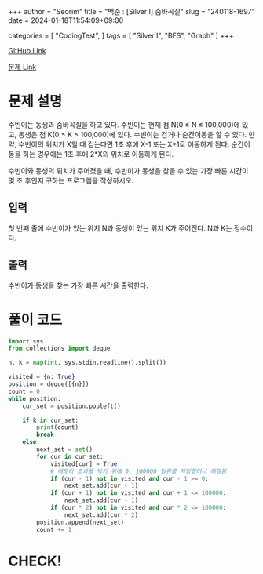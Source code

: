 +++
author = "Seorim"
title =  "백준 : [Silver I] 숨바꼭질"
slug = "240118-1697"
date = 2024-01-18T11:54:09+09:00

categories = [
    "CodingTest",
]
tags = [
    "Silver I", "BFS", "Graph"
]
+++

[GitHub Link]()

[문제 Link](https://www.acmicpc.net/problem/1697)

# 문제 설명

<p>수빈이는 동생과 숨바꼭질을 하고 있다. 수빈이는 현재 점 N(0 ≤ N ≤ 100,000)에 있고, 동생은 점 K(0 ≤ K ≤ 100,000)에 있다. 수빈이는 걷거나 순간이동을 할 수 있다. 만약, 수빈이의 위치가 X일 때 걷는다면 1초 후에 X-1 또는 X+1로 이동하게 된다. 순간이동을 하는 경우에는 1초 후에 2*X의 위치로 이동하게 된다.</p>

<p>수빈이와 동생의 위치가 주어졌을 때, 수빈이가 동생을 찾을 수 있는 가장 빠른 시간이 몇 초 후인지 구하는 프로그램을 작성하시오.</p>

## 입력

 <p>첫 번째 줄에 수빈이가 있는 위치 N과 동생이 있는 위치 K가 주어진다. N과 K는 정수이다.</p>

## 출력

 <p>수빈이가 동생을 찾는 가장 빠른 시간을 출력한다.</p>

# 풀이 코드

```python
import sys
from collections import deque

n, k = map(int, sys.stdin.readline().split())

visited = {n: True}
position = deque([{n}])
count = 0
while position:
    cur_set = position.popleft()

    if k in cur_set:
        print(count)
        break
    else:
        next_set = set()
        for cur in cur_set:
            visited[cur] = True
            # 메모리 초과를 막기 위해 0, 100000 범위를 지정했더니 해결됨
            if (cur - 1) not in visited and cur - 1 >= 0:
                next_set.add(cur - 1)
            if (cur + 1) not in visited and cur + 1 <= 100000:
                next_set.add(cur + 1)
            if (cur * 2) not in visited and cur * 2 <= 100000:
                next_set.add(cur * 2)
        position.append(next_set)
        count += 1

```

# CHECK!
